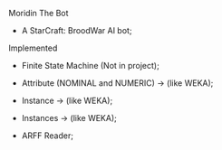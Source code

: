 Moridin The Bot
* A StarCraft: BroodWar AI bot;


Implemented
* Finite State Machine (Not in project);

* Attribute (NOMINAL and NUMERIC) -> (like WEKA);
* Instance -> (like WEKA);
* Instances -> (like WEKA);

* ARFF Reader;
